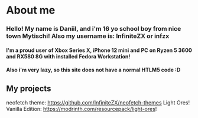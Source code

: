 # About me
### Hello! My name is Daniil, and i'm 16 yo school boy from nice town Mytischi! Also my username is: InfiniteZX or infzx
#### I'm a proud user of Xbox Series X, iPhone 12 mini and PC on Ryzen 5 3600 and RX580 8G with installed Fedora Workstation!
#### Also i'm very lazy, so this site does not have a normal HTLM5 code :D
## My projects
neofetch theme: https://github.com/InfiniteZX/neofetch-themes
Light Ores! Vanilla Edition: https://modrinth.com/resourcepack/light-ores!
